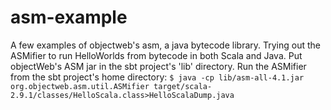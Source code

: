 asm-example
===========

A few examples of objectweb's asm, a java bytecode library. Trying out the ASMifier to run HelloWorlds from bytecode in both Scala and Java.
Put objectWeb's ASM jar in the sbt project's 'lib' directory.
Run the ASMifier from the sbt project's home directory: 
    `$ java -cp lib/asm-all-4.1.jar org.objectweb.asm.util.ASMifier target/scala-2.9.1/classes/HelloScala.class>HelloScalaDump.java`
